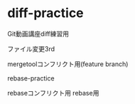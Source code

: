 # diff-practice
Git動画講座diff練習用

ファイル変更3rd

mergetoolコンフリクト用(feature branch)

rebase-practice

rebaseコンフリクト用
rebase用
